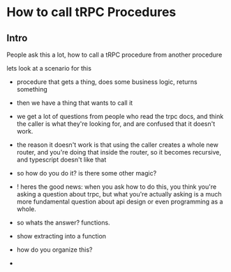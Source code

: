 # How to call tRPC Procedures

## Intro

People ask this a lot, how to call a tRPC procedure from another procedure

lets look at a scenario for this

- procedure that gets a thing, does some business logic, returns something
- then we have a thing that wants to call it
- we get a lot of questions from people who read the trpc docs, and think the caller is what they're looking for, and are confused that it doesn't work.
- the reason it doesn't work is that using the caller creates a whole new router, and you're doing that inside the router, so it becomes recursive, and typescript doesn't like that
- so how do you do it? is there some other magic?
- ! heres the good news: when you ask how to do this, you think you're asking a question about trpc, but what you're actually asking is a much more fundamental question about api design or even programming as a whole.
- so whats the answer? functions.

- show extracting into a function

- how do you organize this?

-
